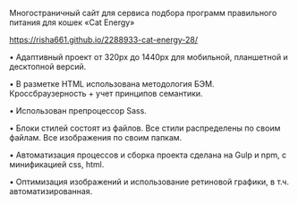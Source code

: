 Многостраничный сайт для сервиса подбора программ правильного питания для кошек «Сat Energy»

https://risha661.github.io/2288933-cat-energy-28/

• Адаптивный проект от 320px до 1440px для мобильной, планшетной и десктопной версий.

• В разметке HTML использована методология БЭМ. Кроссбраузерность + учет принципов семантики.

• Использован препроцессор Sass.

• Блоки стилей состоят из файлов. Все стили распределены по своим файлам. Все изображения по своим папкам.

• Автоматизация процессов и сборка проекта сделана на Gulp и npm, с минификацией css, html.

• Оптимизация изображений и использование ретиновой графики, в т.ч. автоматизированная.

